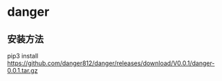# danger
## 安装方法
pip3 install https://github.com/danger812/danger/releases/download/V0.0.1/danger-0.0.1.tar.gz